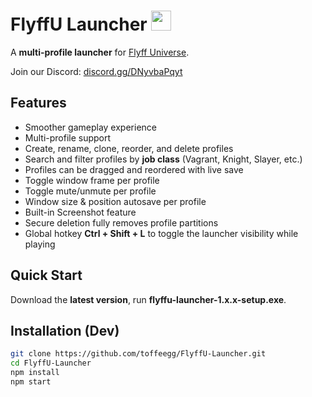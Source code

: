 # FlyffU Launcher <img src="https://github.com/toffeegg/FlyffU-Launcher/blob/main/icon.png" width="32" height="32" />

A **multi-profile launcher** for [Flyff Universe](https://universe.flyff.com/play).

Join our Discord: [discord.gg/DNyvbaPqyt](discord.gg/DNyvbaPqyt)

## Features
- Smoother gameplay experience
- Multi-profile support
- Create, rename, clone, reorder, and delete profiles
- Search and filter profiles by **job class** (Vagrant, Knight, Slayer, etc.)
- Profiles can be dragged and reordered with live save
- Toggle window frame per profile
- Toggle mute/unmute per profile
- Window size & position autosave per profile
- Built-in Screenshot feature
- Secure deletion fully removes profile partitions
- Global hotkey **Ctrl + Shift + L** to toggle the launcher visibility while playing

## Quick Start
Download the **latest version**, run **flyffu-launcher-1.x.x-setup.exe**.

## Installation (Dev)
```bash
git clone https://github.com/toffeegg/FlyffU-Launcher.git
cd FlyffU-Launcher
npm install
npm start


